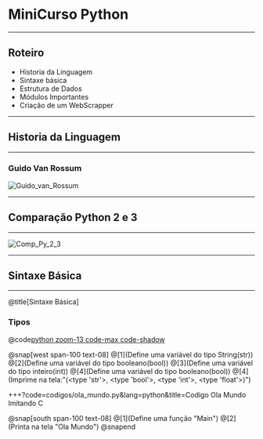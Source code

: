 # MiniCurso Python

---

## Roteiro

* Historia da Linguagem
* Sintaxe básica
* Estrutura de Dados
* Módulos Importantes
* Criação de um WebScrapper

--- 

## Historia da Linguagem

---

### Guido Van Rossum
![Guido_van_Rossum](https://gvanrossum.github.io/images/GuidoByPeterAdams.jpg)

--- 
	
## Comparação Python 2 e 3

---
![Comp_Py_2_3](https://mk0learntocodew6bl5f.kinstacdn.com/wp-content/uploads/2014/06/python-2-vs-3-2018.png)


---

## Sintaxe Básica

---

@title[Sintaxe Básica]

### Tipos

@code[python zoom-13 code-max code-shadow ](codigos/tipos.py)

@snap[west span-100 text-08]
@[1](Define uma variável do tipo String(str))
@[2](Define uma variável do tipo booleano(bool))
@[3](Define uma variável do tipo inteiro(int))
@[4](Define uma variável do tipo booleano(bool))
@[4](Imprime na tela:"(<type 'str'>, <type 'bool'>, <type 'int'>, <type 'float'>)")

+++?code=codigos/ola_mundo.py&lang=python&title=Codigo Ola Mundo Imitando C

@snap[south span-100 text-08]
@[1](Define uma função "Main")
@[2](Printa na tela "Ola Mundo")
@snapend
